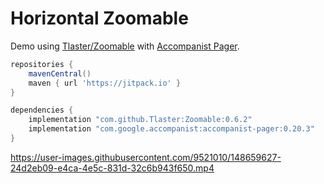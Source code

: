 # Horizontal Zoomable

Demo using [Tlaster/Zoomable](https://github.com/Tlaster/Zoomable) with [Accompanist Pager](https://github.com/google/accompanist/blob/b9a3ccaf01744f7a9074ce18943a7b6481d12942/pager/README.md).

```groovy
repositories {
    mavenCentral()
    maven { url 'https://jitpack.io' }
}

dependencies {
    implementation "com.github.Tlaster:Zoomable:0.6.2"
    implementation "com.google.accompanist:accompanist-pager:0.20.3"
}
```


https://user-images.githubusercontent.com/9521010/148659627-24d2eb09-e4ca-4e5c-831d-32c6b943f650.mp4

